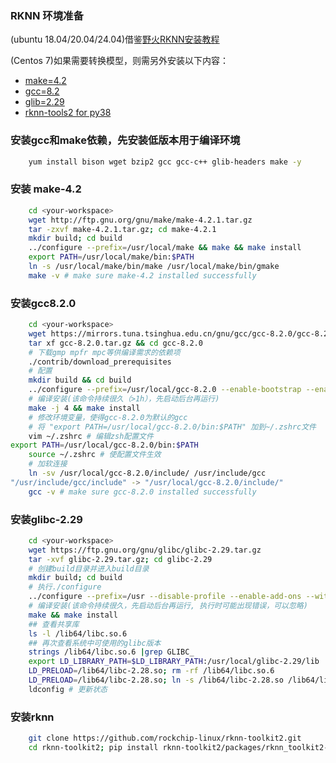### RKNN 环境准备

(ubuntu 18.04/20.04/24.04)借鉴[野火RKNN安装教程](https://doc.embedfire.com/linux/rk356x/Ai/zh/latest/lubancat_ai/env/toolkit2.html)

(Centos 7)如果需要转换模型，则需另外安装以下内容：

+ [make=4.2](https://github.com/GaoShanwen/pytorch-toolkit-dev/blob/timm-dev/docs/environment.md#安装-make-42)
+ [gcc=8.2](https://github.com/GaoShanwen/pytorch-toolkit-dev/blob/timm-dev/docs/environment.md#安装gcc820)
+ [glib=2.29](https://github.com/GaoShanwen/pytorch-toolkit-dev/blob/timm-dev/docs/environment.md#安装glibc-229)
+ [rknn-tools2 for py38](https://github.com/GaoShanwen/pytorch-toolkit-dev/blob/timm-dev/docs/environment.md#安装rknn)

### 安装gcc和make依赖，先安装低版本用于编译环境

```bash
    yum install bison wget bzip2 gcc gcc-c++ glib-headers make -y
```

### 安装 make-4.2

```bash
    cd <your-workspace>
    wget http://ftp.gnu.org/gnu/make/make-4.2.1.tar.gz
    tar -zxvf make-4.2.1.tar.gz; cd make-4.2.1
    mkdir build; cd build
    ../configure --prefix=/usr/local/make && make && make install
    export PATH=/usr/local/make/bin:$PATH
    ln -s /usr/local/make/bin/make /usr/local/make/bin/gmake
    make -v # make sure make-4.2 installed successfully
```

### 安装gcc8.2.0

```bash
    cd <your-workspace>
    wget https://mirrors.tuna.tsinghua.edu.cn/gnu/gcc/gcc-8.2.0/gcc-8.2.0.tar.gz
    tar xf gcc-8.2.0.tar.gz && cd gcc-8.2.0
    # 下载gmp mpfr mpc等供编译需求的依赖项
    ./contrib/download_prerequisites
    # 配置
    mkdir build && cd build
    ../configure --prefix=/usr/local/gcc-8.2.0 --enable-bootstrap --enable-checking=release --enable-languages=c,c++ --disable-multilib
    # 编译安装(该命令持续很久（>1h），先启动后台再运行)
    make -j 4 && make install 
    # 修改环境变量，使得gcc-8.2.0为默认的gcc
    # 将 "export PATH=/usr/local/gcc-8.2.0/bin:$PATH" 加到~/.zshrc文件
    vim ~/.zshrc # 编辑zsh配置文件
export PATH=/usr/local/gcc-8.2.0/bin:$PATH
    source ~/.zshrc # 使配置文件生效
    # 加软连接
    ln -sv /usr/local/gcc-8.2.0/include/ /usr/include/gcc
"/usr/include/gcc/include" -> "/usr/local/gcc-8.2.0/include/"
    gcc -v # make sure gcc-8.2.0 installed successfully
```

### 安装glibc-2.29

```bash
    cd <your-workspace>
    wget https://ftp.gnu.org/gnu/glibc/glibc-2.29.tar.gz
    tar -xvf glibc-2.29.tar.gz; cd glibc-2.29
    # 创建build目录并进入build目录
    mkdir build; cd build
    # 执行./configure
    ../configure --prefix=/usr --disable-profile --enable-add-ons --with-headers=/usr/include --with-binutils=/usr/bin
    # 编译安装(该命令持续很久，先启动后台再运行, 执行时可能出现错误，可以忽略)
    make && make install
    ## 查看共享库
    ls -l /lib64/libc.so.6
    ## 再次查看系统中可使用的glibc版本
    strings /lib64/libc.so.6 |grep GLIBC_
    export LD_LIBRARY_PATH=$LD_LIBRARY_PATH:/usr/local/glibc-2.29/lib
    LD_PRELOAD=/lib64/libc-2.28.so; rm -rf /lib64/libc.so.6
    LD_PRELOAD=/lib64/libc-2.28.so; ln -s /lib64/libc-2.28.so /lib64/libc.so.6
    ldconfig # 更新状态
```

### 安装rknn

```bash
    git clone https://github.com/rockchip-linux/rknn-toolkit2.git
    cd rknn-toolkit2; pip install rknn-toolkit2/packages/rknn_toolkit2-*-cp38-cp38-linux_x86_64.whl --no-deps
```
